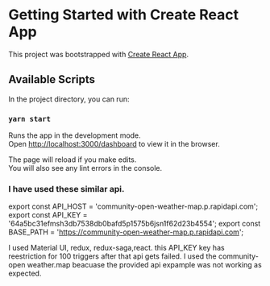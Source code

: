 # Getting Started with Create React App

This project was bootstrapped with [Create React App](https://github.com/facebook/create-react-app).

## Available Scripts

In the project directory, you can run:

### `yarn start`

Runs the app in the development mode.\
Open [http://localhost:3000/dashboard](http://localhost:3000/dashboard) to view it in the browser.

The page will reload if you make edits.\
You will also see any lint errors in the console.




### I have used these similar api.
export const API_HOST = 'community-open-weather-map.p.rapidapi.com';
export const API_KEY = '64a5bc31efmsh3db7538db0bafd5p1575b6jsn1f62d23b4554';
export const BASE_PATH = 'https://community-open-weather-map.p.rapidapi.com';

I used  Material UI, redux, redux-saga,react.
this API_KEY key has reestriction for 100 triggers after that api gets failed.
I used the community-open weather.map beacuase the provided api expample was not working as expected.
